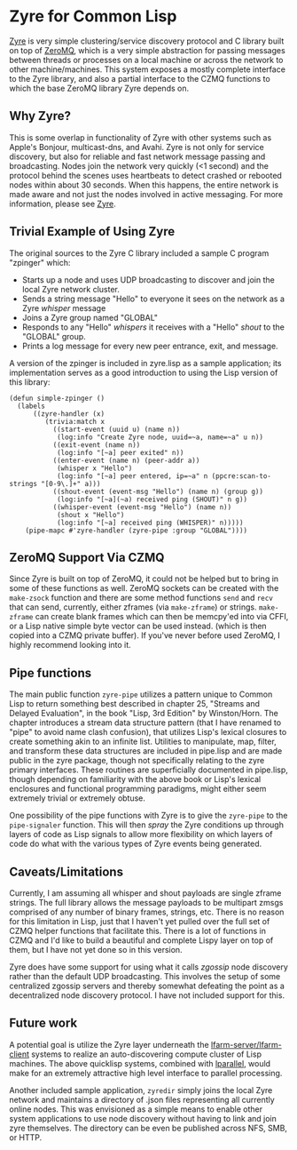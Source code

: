 # Zyre for Common Lisp

[Zyre](https://github.com/zeromq/zyre#overview) is very simple
clustering/service discovery protocol and C library built on top of
[ZeroMQ](http://zeromq.org), which is a very simple abstraction for passing
messages between threads or processes on a local machine or across the network
to other machine/machines. This system exposes a mostly complete interface to
the Zyre library, and also a partial interface to the CZMQ functions to which
the base ZeroMQ library Zyre depends on.

## Why Zyre?

This is some overlap in functionality of Zyre with other systems such as Apple's
Bonjour, multicast-dns, and Avahi. Zyre is not only for service discovery, but
also for reliable and fast network message passing and broadcasting. Nodes join
the network very quickly (<1 second) and the protocol behind the scenes uses
heartbeats to detect crashed or rebooted nodes within about 30 seconds. When
this happens, the entire network is made aware and not just the nodes involved
in active messaging. For more information, please see
[Zyre](https://github.com/zeromq/zyre).

## Trivial Example of Using Zyre

The original sources to the Zyre C library included a sample C program "zpinger"
which:

  * Starts up a node and uses UDP broadcasting to discover and join the local
    Zyre network cluster.
  * Sends a string message "Hello" to everyone it sees on the network as a Zyre
    *whisper* message
  * Joins a Zyre group named "GLOBAL"
  * Responds to any "Hello" *whispers* it receives with a "Hello" *shout* to the
    "GLOBAL" group.
  * Prints a log message for every new peer entrance, exit, and message.
  
A version of the zpinger is included in zyre.lisp as a sample application; its
implementation serves as a good introduction to using the Lisp version of this
library:

``` common-lisp
(defun simple-zpinger ()
  (labels
      ((zyre-handler (x)
         (trivia:match x
           ((start-event (uuid u) (name n))
            (log:info "Create Zyre node, uuid=~a, name=~a" u n))
           ((exit-event (name n))
            (log:info "[~a] peer exited" n))
           ((enter-event (name n) (peer-addr a))
            (whisper x "Hello")
            (log:info "[~a] peer entered, ip=~a" n (ppcre:scan-to-strings "[0-9\.]+" a)))
           ((shout-event (event-msg "Hello") (name n) (group g))
            (log:info "[~a](~a) received ping (SHOUT)" n g))
           ((whisper-event (event-msg "Hello") (name n))
            (shout x "Hello")
            (log:info "[~a] received ping (WHISPER)" n)))))
    (pipe-mapc #'zyre-handler (zyre-pipe :group "GLOBAL"))))
```

## ZeroMQ Support Via CZMQ

Since Zyre is built on top of ZeroMQ, it could not be helped but to bring in
some of these functions as well. ZeroMQ sockets can be created with the
`make-zsock` function and there are some method functions `send` and `recv` that
can send, currently, either zframes (via `make-zframe`) or strings.
`make-zframe` can create blank frames which can then be memcpy'ed into via CFFI,
or a Lisp native simple byte vector can be used instead. (which is then copied
into a CZMQ private buffer). If you've never before used ZeroMQ, I highly
recommend looking into it.

## Pipe functions

The main public function `zyre-pipe` utilizes a pattern unique to Common Lisp to
return something best described in chapter 25, "Streams and Delayed Evaluation",
in the book "Lisp, 3rd Edition" by Winston/Horn. The chapter introduces a stream
data structure pattern (that I have renamed to "pipe" to avoid name clash
confusion), that utilizes Lisp's lexical closures to create something akin to an
infinite list. Utilities to manipulate, map, filter, and transform these data
structures are included in pipe.lisp and are made public in the zyre package,
though not specifically relating to the zyre primary interfaces. These routines
are superficially documented in pipe.lisp, though depending on familiarity with
the above book or Lisp's lexical enclosures and functional programming
paradigms, might either seem extremely trivial or extremely obtuse.

One possibility of the pipe functions with Zyre is to give the `zyre-pipe` to
the `pipe-signaler` function. This will then _spray_ the Zyre conditions up
through layers of code as Lisp signals to allow more flexibility on which layers
of code do what with the various types of Zyre events being generated.

## Caveats/Limitations

Currently, I am assuming all whisper and shout payloads are single zframe
strings. The full library allows the message payloads to be multipart zmsgs
comprised of any number of binary frames, strings, etc. There is no reason for
this limitation in Lisp, just that I haven't yet pulled over the full set of
CZMQ helper functions that facilitate this. There is a lot of functions in CZMQ
and I'd like to build a beautiful and complete Lispy layer on top of them, but I
have not yet done so in this version.

Zyre does have some support for using what it calls _zgossip_ node discovery
rather than the default UDP broadcasting. This involves the setup of some
centralized zgossip servers and thereby somewhat defeating the point as a
decentralized node discovery protocol. I have not included support for this.

## Future work

A potential goal is utilize the Zyre layer underneath the
[lfarm-server/lfarm-client](https://lparallel.org/2013/06/15/introducing-lfarm/)
systems to realize an auto-discovering compute cluster of Lisp machines. The
above quicklisp systems, combined with [lparallel](http://lparallel.org), would
make for an extremely attractive high level interface to parallel processing.

Another included sample application, `zyredir` simply joins the local Zyre
network and maintains a directory of .json files representing all currently
online nodes. This was envisioned as a simple means to enable other system
applications to use node discovery without having to link and join zyre
themselves. The directory can be even be published across NFS, SMB, or HTTP.

